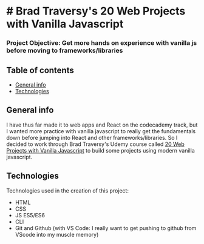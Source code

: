 # # Brad Traversy's 20 Web Projects with Vanilla Javascript

### Project Objective: Get more hands on experience with vanilla js before moving to frameworks/libraries

## Table of contents

- [General info](#general-info)
- [Technologies](#technologies)

## General info

I have thus far made it to web apps and React on the codecademy track, but I wanted more practice with vanilla javascript to really get the fundamentals down before jumping into React and other frameworks/libraries.
So I decided to work through Brad Traversy's Udemy course called [20 Web Projects with Vanilla Javascript](https://www.udemy.com/course/web-projects-with-vanilla-javascript/) to build some projects using modern vanilla javascript.

## Technologies

Technologies used in the creation of this project:

- HTML
- CSS
- JS ES5/ES6
- CLI
- Git and Github (with VS Code: I really want to get pushing to github from VScode into my muscle memory)
